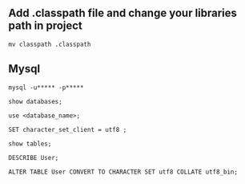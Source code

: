 

## Add .classpath file and change your libraries path in project

	mv classpath .classpath



## Mysql

	mysql -u***** -p*****

	show databases;

	use <database_name>;

	SET character_set_client = utf8 ; 

	show tables;

	DESCRIBE User;
	
	ALTER TABLE User CONVERT TO CHARACTER SET utf8 COLLATE utf8_bin;
